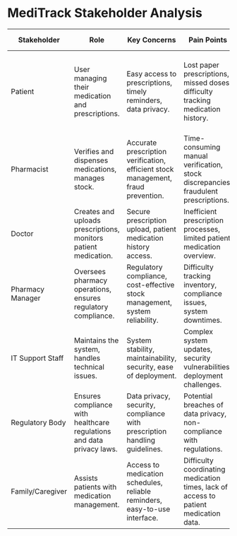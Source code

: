 # MediTrack Stakeholder Analysis

| Stakeholder        | Role                                                                    | Key Concerns                                                              | Pain Points                                                                       | Success Metrics                                                              |
|--------------------|-------------------------------------------------------------------------|---------------------------------------------------------------------------|-----------------------------------------------------------------------------------|------------------------------------------------------------------------------|
| Patient            | User managing their medication and prescriptions.                            | Easy access to prescriptions, timely reminders, data privacy.            | Lost paper prescriptions, missed doses, difficulty tracking medication history.  | Increased medication adherence (e.g., 90% of reminders acknowledged), reduced prescription loss. |
| Pharmacist         | Verifies and dispenses medications, manages stock.                                | Accurate prescription verification, efficient stock management, fraud prevention. | Time-consuming manual verification, stock discrepancies, fraudulent prescriptions. | Reduced verification time (e.g., 50% faster), minimized stock errors.           |
| Doctor             | Creates and uploads prescriptions, monitors patient medication.                      | Secure prescription upload, patient medication history access.           | Inefficient prescription processes, limited patient medication overview.          | Streamlined prescription workflow, improved patient monitoring.                        |
| Pharmacy Manager   | Oversees pharmacy operations, ensures regulatory compliance.                    | Regulatory compliance, cost-effective stock management, system reliability. | Difficulty tracking inventory, compliance issues, system downtimes.              | Reduced inventory costs, improved regulatory compliance, system uptime (99.9%). |
| IT Support Staff   | Maintains the system, handles technical issues.                                | System stability, maintainability, security, ease of deployment.           | Complex system updates, security vulnerabilities, deployment challenges.         | Reduced system downtime, faster issue resolution, streamlined deployment.        |
| Regulatory Body    | Ensures compliance with healthcare regulations and data privacy laws. | Data privacy, security, compliance with prescription handling guidelines. | Potential breaches of data privacy, non-compliance with regulations.             | Successful audits, compliance with all relevant regulations.                         |
| Family/Caregiver   | Assists patients with medication management.                               | Access to medication schedules, reliable reminders, easy-to-use interface. | Difficulty coordinating medication times, lack of access to patient medication data. | Improved patient medication adherence, reduced caregiver burden.                 |